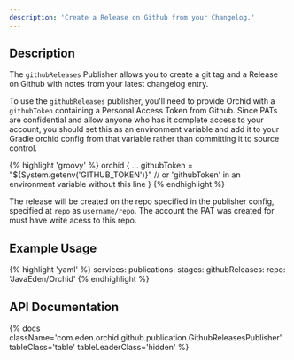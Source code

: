 ```yaml
---
description: 'Create a Release on Github from your Changelog.'
---
```


## Description

The `githubReleases` Publisher allows you to create a git tag and a Release on Github with notes from your latest 
changelog entry.

To use the `githubReleases` publisher, you'll need to provide Orchid with a `githubToken` containing a Personal Access 
Token from Github. Since PATs are confidential and allow anyone who has it complete access to your account, you should 
set this as an environment variable and add it to your Gradle orchid config from that variable rather than committing it 
to source control.

{% highlight 'groovy' %}
orchid {
    ...
    githubToken = "${System.getenv('GITHUB_TOKEN')}" 
    // or 'githubToken' in an environment variable without this line
}
{% endhighlight %}

The release will be created on the repo specified in the publisher config, specified at `repo` as `username/repo`. The 
account the PAT was created for must have write acess to this repo. 

## Example Usage

{% highlight 'yaml' %}
services:
  publications:
    stages:
      githubReleases:
        repo: 'JavaEden/Orchid'
{% endhighlight %}

## API Documentation

{% docs className='com.eden.orchid.github.publication.GithubReleasesPublisher' tableClass='table' tableLeaderClass='hidden' %}

